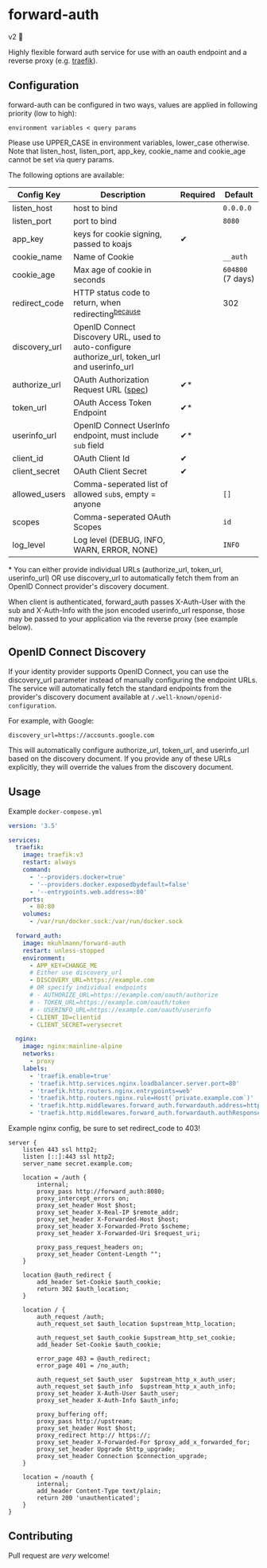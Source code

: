 # forward-auth

v2 🎉

Highly flexible forward auth service for use with an oauth endpoint and a reverse proxy (e.g. [traefik](https://docs.traefik.io/middlewares/forwardauth/)).

## Configuration

forward-auth can be configured in two ways, values are applied in following priority (low to high):

`environment variables < query params`

Please use UPPER_CASE in environment variables, lower_case otherwise. Note that listen_host, listen_port, app_key, cookie_name and cookie_age cannot be set via query params.

The following options are available:

| Config Key    | Description                                                                                                                       | Required | Default           |
| ------------- | --------------------------------------------------------------------------------------------------------------------------------- | -------- | ----------------- |
| listen_host   | host to bind                                                                                                                      |          | `0.0.0.0`         |
| listen_port   | port to bind                                                                                                                      |          | `8080`            |
| app_key       | keys for cookie signing, passed to koajs                                                                                          | ✔        |
| cookie_name   | Name of Cookie                                                                                                                    |          | `__auth`          |
| cookie_age    | Max age of cookie in seconds                                                                                                      |          | `604800` (7 days) |
| redirect_code | HTTP status code to return, when redirecting<sup>[because](http://nginx.org/en/docs/http/ngx_http_auth_request_module.html)</sup> |          | 302               |
| discovery_url | OpenID Connect Discovery URL, used to auto-configure authorize_url, token_url and userinfo_url                                    |          |                   |
| authorize_url | OAuth Authorization Request URL ([spec](https://tools.ietf.org/html/rfc6749#section-4.1.1))                                       | ✔\*      |                   |
| token_url     | OAuth Access Token Endpoint                                                                                                       | ✔\*      |                   |
| userinfo_url  | OpenID Connect UserInfo endpoint, must include `sub` field                                                                        | ✔\*      |                   |
| client_id     | OAuth Client Id                                                                                                                   | ✔        |                   |
| client_secret | OAuth Client Secret                                                                                                               | ✔        |                   |
| allowed_users | Comma-seperated list of allowed `sub`s, empty = anyone                                                                            |          | `[]`              |
| scopes        | Comma-seperated OAuth Scopes                                                                                                      |          | `id`              |
| log_level     | Log level (DEBUG, INFO, WARN, ERROR, NONE)                                                                                        |          | `INFO`            |

\* You can either provide individual URLs (authorize_url, token_url, userinfo_url) OR use discovery_url to automatically fetch them from an OpenID Connect provider's discovery document.

When client is authenticated, forward_auth passes X-Auth-User with the sub and X-Auth-Info with the json encoded userinfo_url response, those may be passed to your application via the reverse proxy (see example below).

## OpenID Connect Discovery

If your identity provider supports OpenID Connect, you can use the discovery_url parameter instead of manually configuring the endpoint URLs.
The service will automatically fetch the standard endpoints from the provider's discovery document available at `/.well-known/openid-configuration`.

For example, with Google:

```
discovery_url=https://accounts.google.com
```

This will automatically configure authorize_url, token_url, and userinfo_url based on the discovery document.
If you provide any of these URLs explicitly, they will override the values from the discovery document.

## Usage

Example `docker-compose.yml`

```yaml
version: '3.5'

services:
  traefik:
    image: traefik:v3
    restart: always
    command:
      - '--providers.docker=true'
      - '--providers.docker.exposedbydefault=false'
      - '--entrypoints.web.address=:80'
    ports:
      - 80:80
    volumes:
      - /var/run/docker.sock:/var/run/docker.sock

  forward_auth:
    image: mkuhlmann/forward-auth
    restart: unless-stopped
    environment:
      - APP_KEY=CHANGE_ME
      # Either use discovery_url
      - DISCOVERY_URL=https://example.com
      # OR specify individual endpoints
      # - AUTHORIZE_URL=https://example.com/oauth/authorize
      # - TOKEN_URL=https://example.com/oauth/token
      # - USERINFO_URL=https://example.com/oauth/userinfo
      - CLIENT_ID=clientid
      - CLIENT_SECRET=verysecret

  nginx:
    image: nginx:mainline-alpine
    networks:
      - proxy
    labels:
      - 'traefik.enable=true'
      - 'traefik.http.services.nginx.loadbalancer.server.port=80'
      - 'traefik.http.routers.nginx.entrypoints=web'
      - 'traefik.http.routers.nginx.rule=Host(`private.example.com`)'
      - 'traefik.http.middlewares.forward_auth.forwardauth.address=http://forward_auth:8080/auth?allowed_users=ALLOWED_USER_SUB'
      - 'traefik.http.middlewares.forward_auth.forwardauth.authResponseHeaders=X-Auth-User,X-Auth-Info'
```

Example nginx config, be sure to set redirect_code to 403!

```nginxconf
server {
	listen 443 ssl http2;
	listen [::]:443 ssl http2;
	server_name secret.example.com;

	location = /auth {
		internal;
		proxy_pass http://forward_auth:8080;
		proxy_intercept_errors on;
		proxy_set_header Host $host;
		proxy_set_header X-Real-IP $remote_addr;
		proxy_set_header X-Forwarded-Host $host;
		proxy_set_header X-Forwarded-Proto $scheme;
		proxy_set_header X-Forwarded-Uri $request_uri;

		proxy_pass_request_headers on;
		proxy_set_header Content-Length "";
	}

	location @auth_redirect {
		add_header Set-Cookie $auth_cookie;
		return 302 $auth_location;
	}

	location / {
		auth_request /auth;
		auth_request_set $auth_location $upstream_http_location;

		auth_request_set $auth_cookie $upstream_http_set_cookie;
		add_header Set-Cookie $auth_cookie;

		error_page 403 = @auth_redirect;
		error_page 401 = /no_auth;

		auth_request_set $auth_user  $upstream_http_x_auth_user;
		auth_request_set $auth_info  $upstream_http_x_auth_info;
		proxy_set_header X-Auth-User $auth_user;
		proxy_set_header X-Auth-Info $auth_info;

		proxy_buffering off;
		proxy_pass http://upstream;
		proxy_set_header Host $host;
		proxy_redirect http:// https://;
		proxy_set_header X-Forwarded-For $proxy_add_x_forwarded_for;
		proxy_set_header Upgrade $http_upgrade;
		proxy_set_header Connection $connection_upgrade;
	}

	location = /noauth {
		internal;
		add_header Content-Type text/plain;
		return 200 'unauthenticated';
	}
}

```

## Contributing

Pull request are _very_ welcome!
